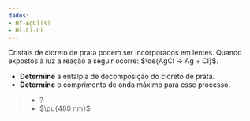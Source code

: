 ```yaml
---
dados:
- Hf-AgCl(s)
- Hl-Cl-Cl
---
```

Cristais de cloreto de prata podem ser incorporados em lentes. Quando expostos à luz a reação a seguir ocorre: $\ce{AgCl -> Ag + Cl}$.

- **Determine** a entalpia de decomposição do cloreto de prata.
- **Determine** o comprimento de onda máximo para esse processo.

> - ?
> - $\pu{480 nm}$



